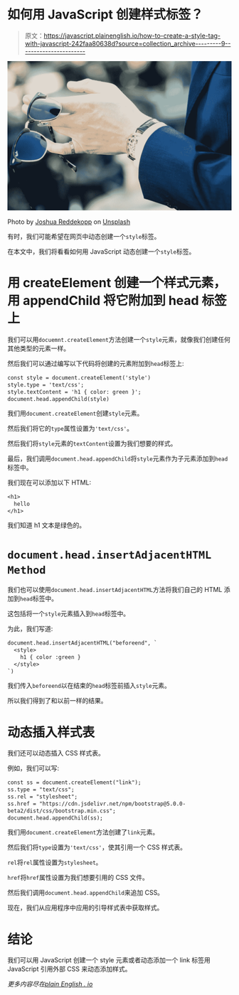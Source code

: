# 如何用 JavaScript 创建样式标签？

> 原文：<https://javascript.plainenglish.io/how-to-create-a-style-tag-with-javascript-242faa80638d?source=collection_archive---------9----------------------->

![](img/ba7be49e1deb2e518584bd4e3113b133.png)

Photo by [Joshua Reddekopp](https://unsplash.com/@joshuaryanphoto?utm_source=medium&utm_medium=referral) on [Unsplash](https://unsplash.com?utm_source=medium&utm_medium=referral)

有时，我们可能希望在网页中动态创建一个`style`标签。

在本文中，我们将看看如何用 JavaScript 动态创建一个`style`标签。

# 用 createElement 创建一个样式元素，用 appendChild 将它附加到 head 标签上

我们可以用`docuemnt.createElement`方法创建一个`style`元素，就像我们创建任何其他类型的元素一样。

然后我们可以通过编写以下代码将创建的元素附加到`head`标签上:

```
const style = document.createElement('style')
style.type = 'text/css';
style.textContent = 'h1 { color: green }';
document.head.appendChild(style)
```

我们用`document.createElement`创建`style`元素。

然后我们将它的`type`属性设置为`'text/css'`。

然后我们将`style`元素的`textContent`设置为我们想要的样式。

最后，我们调用`document.head.appendChild`将`style`元素作为子元素添加到`head`标签中。

我们现在可以添加以下 HTML:

```
<h1>
  hello
</h1>
```

我们知道 h1 文本是绿色的。

# `document.head.insertAdjacentHTML Method`

我们也可以使用`document.head.insertAdjacentHTML`方法将我们自己的 HTML 添加到`head`标签中。

这包括将一个`style`元素插入到`head`标签中。

为此，我们写道:

```
document.head.insertAdjacentHTML("beforeend", `
  <style>
    h1 { color :green }
  </style>
`)
```

我们传入`beforeend`以在结束的`head`标签前插入`style`元素。

所以我们得到了和以前一样的结果。

# 动态插入样式表

我们还可以动态插入 CSS 样式表。

例如，我们可以写:

```
const ss = document.createElement("link");
ss.type = "text/css";
ss.rel = "stylesheet";
ss.href = "https://cdn.jsdelivr.net/npm/bootstrap@5.0.0-beta2/dist/css/bootstrap.min.css";
document.head.appendChild(ss);
```

我们用`document.createElement`方法创建了`link`元素。

然后我们将`type`设置为`'text/css'`，使其引用一个 CSS 样式表。

`rel`将`rel`属性设置为`stylesheet`。

`href`将`href`属性设置为我们想要引用的 CSS 文件。

然后我们调用`document.head.appendChild`来追加 CSS。

现在，我们从应用程序中应用的引导样式表中获取样式。

# 结论

我们可以用 JavaScript 创建一个 style 元素或者动态添加一个 link 标签用 JavaScript 引用外部 CSS 来动态添加样式。

*更多内容尽在*[*plain English . io*](http://plainenglish.io/)
